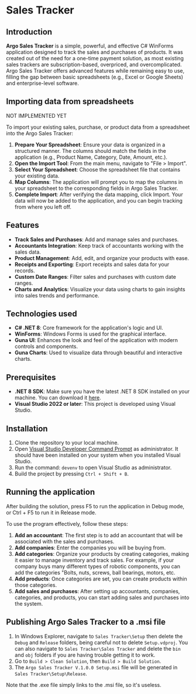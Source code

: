 # Sales Tracker

## Introduction
**Argo Sales Tracker** is a simple, powerful, and effective C# WinForms application designed to track the sales and purchases of products. It was created out of the need for a one-time payment solution, as most existing sales trackers are subscription-based, overpriced, and overcomplicated. Argo Sales Tracker offers advanced features while remaining easy to use, filling the gap between basic spreadsheets (e.g., Excel or Google Sheets) and enterprise-level software.

## Importing data from spreadsheets
NOT IMPLEMENTED YET

To import your existing sales, purchase, or product data from a spreadsheet into the Argo Sales Tracker:

1. **Prepare Your Spreadsheet**: Ensure your data is organized in a structured manner. The columns should match the fields in the application (e.g., Product Name, Category, Date, Amount, etc.).
2. **Open the Import Tool**: From the main menu, navigate to "File > Import".
3. **Select Your Spreadsheet**: Choose the spreadsheet file that contains your existing data.
4. **Map Columns**: The application will prompt you to map the columns in your spreadsheet to the corresponding fields in Argo Sales Tracker.
5. **Complete Import**: After verifying the data mapping, click Import. Your data will now be added to the application, and you can begin tracking from where you left off.

## Features
- **Track Sales and Purchases**: Add and manage sales and purchases.
- **Accountants Integration**: Keep track of accountants working with the sales data.
- **Product Management**: Add, edit, and organize your products with ease.
- **Receipts and Exporting**: Export receipts and sales data for your records.
- **Custom Date Ranges**: Filter sales and purchases with custom date ranges.
- **Charts and Analytics**: Visualize your data using charts to gain insights into sales trends and performance.

## Technologies used
- **C# .NET 8**: Core framework for the application's logic and UI.
- **WinForms**: Windows Forms is used for the graphical interface.
- **Guna UI**: Enhances the look and feel of the application with modern controls and components.
- **Guna Charts**: Used to visualize data through beautiful and interactive charts.

## Prerequisites
- **.NET 8 SDK**: Make sure you have the latest .NET 8 SDK installed on your machine. You can download it [here](https://dotnet.microsoft.com/en-us/download/dotnet/8.0).
- **Visual Studio 2022 or later**: This project is developed using Visual Studio.

## Installation
1. Clone the repository to your local machine.
2.	Open [Visual Studio Developer Command Prompt](https://learn.microsoft.com/en-us/visualstudio/ide/reference/command-prompt-powershell?view=vs-2022) as administrator. It should have been installed on your system when you installed Visual Studio.
3.	Run the command:  ```devenv``` to open Visual Studio as administrator.
4. Build the project by pressing ```Ctrl + Shift + B```.

## Running the application
After building the solution, press F5 to run the application in Debug mode, or Ctrl + F5 to run it in Release mode.

To use the program effectively, follow these steps:
1.	**Add an accountant**: The first step is to add an accountant that will be associated with the sales and purchases.
2.	**Add companies**: Enter the companies you will be buying from.
3.	**Add categories**: Organize your products by creating categories, making it easier to manage inventory and track sales. For example, if your company buys many different types of robotic components, you can add the categories "Bolts, nuts, screws, ball bearings, motors, etc.
4.	**Add products**: Once categories are set, you can create products within those categories.
5.	**Add sales and purchases**: After setting up accountants, companies, categories, and products, you can start adding sales and purchases into the system.

## Publishing Argo Sales Tracker to a .msi file
1. In Windows Explorer, navigate to ```Sales Tracker\Setup``` then delete the ```Debug``` and ```Release``` folders, being careful not to delete ```Setup.vdproj```. You can also navigate to ```Sales Tracker\Sales Tracker``` and delete the ```bin``` and ```obj``` folders if you are having trouble getting it to work.
2. Go to ```Build > Clean Solution```, then ```Build > Build Solution```.
4. The ```Argo Sales Tracker V.1.0.0 Setup.msi``` file will be generated in ```Sales Tracker\Setup\Release```.

Note that the .exe file simply links to the .msi file, so it's useless.
